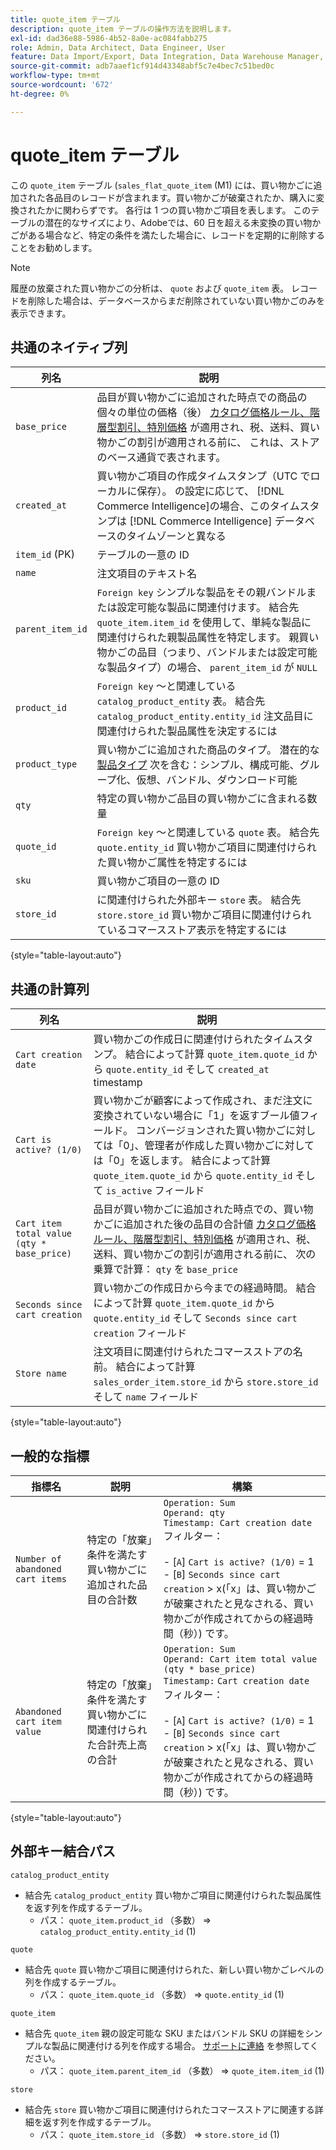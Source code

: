 ```yaml
---
title: quote_item テーブル
description: quote_item テーブルの操作方法を説明します。
exl-id: dad36e88-5986-4b52-8a0e-ac084fabb275
role: Admin, Data Architect, Data Engineer, User
feature: Data Import/Export, Data Integration, Data Warehouse Manager, Commerce Tables
source-git-commit: adb7aaef1cf914d43348abf5c7e4bec7c51bed0c
workflow-type: tm+mt
source-wordcount: '672'
ht-degree: 0%

---
```


# quote_item テーブル

この `quote_item` テーブル (`sales_flat_quote_item` (M1) には、買い物かごに追加された各品目のレコードが含まれます。買い物かごが破棄されたか、購入に変換されたかに関わらずです。 各行は 1 つの買い物かご項目を表します。 このテーブルの潜在的なサイズにより、Adobeでは、60 日を超える未変換の買い物かごがある場合など、特定の条件を満たした場合に、レコードを定期的に削除することをお勧めします。

>[!NOTE]
>
>履歴の放棄された買い物かごの分析は、 `quote` および `quote_item` 表。 レコードを削除した場合は、データベースからまだ削除されていない買い物かごのみを表示できます。

## 共通のネイティブ列

| **列名** | **説明** |
|---|---|
| `base_price` | 品目が買い物かごに追加された時点での商品の個々の単位の価格（後） [カタログ価格ルール、階層型割引、特別価格](https://experienceleague.adobe.com/docs/commerce-admin/catalog/products/pricing/pricing-advanced.html) が適用され、税、送料、買い物かごの割引が適用される前に、 これは、ストアのベース通貨で表されます。 |
| `created_at` | 買い物かご項目の作成タイムスタンプ（UTC でローカルに保存）。 の設定に応じて、 [!DNL Commerce Intelligence]の場合、このタイムスタンプは [!DNL Commerce Intelligence] データベースのタイムゾーンと異なる |
| `item_id` (PK) | テーブルの一意の ID |
| `name` | 注文項目のテキスト名 |
| `parent_item_id` | `Foreign key` シンプルな製品をその親バンドルまたは設定可能な製品に関連付けます。 結合先 `quote_item.item_id` を使用して、単純な製品に関連付けられた親製品属性を特定します。 親買い物かごの品目（つまり、バンドルまたは設定可能な製品タイプ）の場合、 `parent_item_id` が `NULL` |
| `product_id` | `Foreign key` ～と関連している `catalog_product_entity` 表。 結合先 `catalog_product_entity.entity_id` 注文品目に関連付けられた製品属性を決定するには |
| `product_type` | 買い物かごに追加された商品のタイプ。 潜在的な [製品タイプ](https://experienceleague.adobe.com/docs/commerce-admin/catalog/products/product-create.html#product-types) 次を含む：シンプル、構成可能、グループ化、仮想、バンドル、ダウンロード可能 |
| `qty` | 特定の買い物かご品目の買い物かごに含まれる数量 |
| `quote_id` | `Foreign key` ～と関連している `quote` 表。 結合先 `quote.entity_id` 買い物かご項目に関連付けられた買い物かご属性を特定するには |
| `sku` | 買い物かご項目の一意の ID |
| `store_id` | に関連付けられた外部キー `store` 表。 結合先 `store.store_id` 買い物かご項目に関連付けられているコマースストア表示を特定するには |

{style="table-layout:auto"}

## 共通の計算列

| **列名** | **説明** |
|---|---|
| `Cart creation date` | 買い物かごの作成日に関連付けられたタイムスタンプ。 結合によって計算 `quote_item.quote_id` から `quote.entity_id` そして `created_at` timestamp |
| `Cart is active? (1/0)` | 買い物かごが顧客によって作成され、まだ注文に変換されていない場合に「1」を返すブール値フィールド。 コンバージョンされた買い物かごに対しては「0」、管理者が作成した買い物かごに対しては「0」を返します。 結合によって計算 `quote_item.quote_id` から `quote.entity_id` そして `is_active` フィールド |
| `Cart item total value (qty * base_price)` | 品目が買い物かごに追加された時点での、買い物かごに追加された後の品目の合計値 [カタログ価格ルール、階層型割引、特別価格](https://experienceleague.adobe.com/docs/commerce-admin/catalog/products/pricing/pricing-advanced.html) が適用され、税、送料、買い物かごの割引が適用される前に、 次の乗算で計算： `qty` を `base_price` |
| `Seconds since cart creation` | 買い物かごの作成日から今までの経過時間。 結合によって計算 `quote_item.quote_id` から `quote.entity_id` そして `Seconds since cart creation` フィールド |
| `Store name` | 注文項目に関連付けられたコマースストアの名前。 結合によって計算 `sales_order_item.store_id` から `store.store_id` そして `name` フィールド |

{style="table-layout:auto"}

## 一般的な指標

| **指標名** | **説明** | **構築** |
|---|---|---|
| `Number of abandoned cart items` | 特定の「放棄」条件を満たす買い物かごに追加された品目の合計数 | `Operation: Sum`<br/>`Operand: qty`<br/>`Timestamp: Cart creation date`<br>フィルター：<br><br>- \[`A`\] `Cart is active? (1/0)` = 1<br>- \[`B`\] `Seconds since cart creation` > x(「x」は、買い物かごが破棄されたと見なされる、買い物かごが作成されてからの経過時間（秒）) です。 |
| `Abandoned cart item value` | 特定の「放棄」条件を満たす買い物かごに関連付けられた合計売上高の合計 | `Operation: Sum`<br>`Operand: Cart item total value (qty * base_price)`<br>`Timestamp:` `Cart creation date`<br>フィルター：<br><br>- \[`A`\] `Cart is active? (1/0)` = 1<br>- \[`B`\] `Seconds since cart creation` > x(「x」は、買い物かごが破棄されたと見なされる、買い物かごが作成されてからの経過時間（秒）) です。 |

{style="table-layout:auto"}

## 外部キー結合パス

`catalog_product_entity`

* 結合先 `catalog_product_entity` 買い物かご項目に関連付けられた製品属性を返す列を作成するテーブル。
   * パス： `quote_item.product_id` （多数） => `catalog_product_entity.entity_id` (1)

`quote`

* 結合先 `quote` 買い物かご項目に関連付けられた、新しい買い物かごレベルの列を作成するテーブル。
   * パス： `quote_item.quote_id` （多数） => `quote.entity_id` (1)

`quote_item`

* 結合先 `quote_item` 親の設定可能な SKU またはバンドル SKU の詳細をシンプルな製品に関連付ける列を作成する場合。 [サポートに連絡](https://experienceleague.adobe.com/docs/commerce-knowledge-base/kb/troubleshooting/miscellaneous/mbi-service-policies.html) を参照してください。
   * パス： `quote_item.parent_item_id` （多数） => `quote_item.item_id` (1)

`store`

* 結合先 `store` 買い物かご項目に関連付けられたコマースストアに関連する詳細を返す列を作成するテーブル。
   * パス： `quote_item.store_id` （多数） => `store.store_id` (1)
